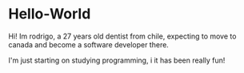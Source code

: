 # Hello-World

Hi!
Im rodrigo, a 27 years old dentist from chile, expecting to move to canada and become a software developer there.

I'm just starting on studying programming, i it has been really fun!

